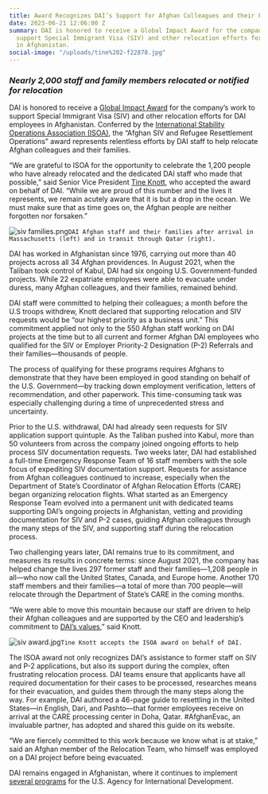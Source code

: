 ```yaml
---
title: Award Recognizes DAI’s Support for Afghan Colleagues and their Families
date: 2023-06-21 12:06:00 Z
summary: DAI is honored to receive a Global Impact Award for the company’s work to
  support Special Immigrant Visa (SIV) and other relocation efforts for DAI employees
  in Afghanistan.
social-image: "/uploads/tine%202-f22878.jpg"
---
```


### *Nearly 2,000 staff and family members relocated or notified for relocation*

DAI is honored to receive a [Global Impact Award](https://stability-operations.org/page/awards) for the company’s work to support Special Immigrant Visa (SIV) and other relocation efforts for DAI employees in Afghanistan. Conferred by the [International Stability Operations Association (ISOA)](https://stability-operations.org/), the “Afghan SIV and Refugee Resettlement Operations” award represents relentless efforts by DAI staff to help relocate Afghan colleagues and their families.

“We are grateful to ISOA for the opportunity to celebrate the 1,200 people who have already relocated and the dedicated DAI staff who made that possible,” said Senior Vice President [Tine Knott](https://www.dai.com/who-we-are/our-team/tine-knott), who accepted the award on behalf of DAI. “While we are proud of this number and the lives it represents, we remain acutely aware that it is but a drop in the ocean. We must make sure that as time goes on, the Afghan people are neither forgotten nor forsaken.”

![siv families.png](/uploads/siv%20families.png)`DAI Afghan staff and their families after arrival in Massachusetts (left) and in transit through Qatar (right).`

DAI has worked in Afghanistan since 1976, carrying out more than 40 projects across all 34 Afghan providences. In August 2021, when the Taliban took control of Kabul, DAI had six ongoing U.S. Government-funded projects. While 22 expatriate employees were able to evacuate under duress, many Afghan colleagues, and their families, remained behind.

DAI staff were committed to helping their colleagues; a month before the U.S troops withdrew, Knott declared that supporting relocation and SIV requests would be “our highest priority as a business unit.” This commitment applied not only to the 550 Afghan staff working on DAI projects at the time but to all current and former Afghan DAI employees who qualified for the SIV or Employer Priority-2 Designation (P-2) Referrals and their families—thousands of people.

The process of qualifying for these programs requires Afghans to demonstrate that they have been employed in good standing on behalf of the U.S. Government—by tracking down employment verification, letters of recommendation, and other paperwork. This time-consuming task was especially challenging during a time of unprecedented stress and uncertainty.

Prior to the U.S. withdrawal, DAI had already seen requests for SIV application support quintuple. As the Taliban pushed into Kabul, more than 50 volunteers from across the company joined ongoing efforts to help process SIV documentation requests. Two weeks later, DAI had established a full-time Emergency Response Team of 16 staff members with the sole focus of expediting SIV documentation support. Requests for assistance from Afghan colleagues continued to increase, especially when the Department of State’s Coordinator of Afghan Relocation Efforts (CARE) began organizing relocation flights. What started as an Emergency Response Team evolved into a permanent unit with dedicated teams supporting DAI’s ongoing projects in Afghanistan, vetting and providing documentation for SIV and P-2 cases, guiding Afghan colleagues through the many steps of the SIV, and supporting staff during the relocation process.

Two challenging years later, DAI remains true to its commitment, and measures its results in concrete terms: since August 2021, the company has helped change the lives 297 former staff and their families—1,208 people in all—who now call the United States, Canada, and Europe home. Another 170 staff members and their families—a total of more than 700 people—will relocate through the Department of State’s CARE in the coming months.

“We were able to move this mountain because our staff are driven to help their Afghan colleagues and are supported by the CEO and leadership’s commitment to [DAI’s values](https://www.dai.com/who-we-are/mission-and-values),” said Knott.

![siv award.jpg](/uploads/siv%20award.jpg)`Tine Knott accepts the ISOA award on behalf of DAI.`

The ISOA award not only recognizes DAI’s assistance to former staff on SIV and P-2 applications, but also its support during the complex, often frustrating relocation process. DAI teams ensure that applicants have all required documentation for their cases to be processed, researches means for their evacuation, and guides them through the many steps along the way. For example, DAI authored a 46-page guide to resettling in the United States—in English, Dari, and Pashto—that former employees receive on arrival at the CARE processing center in Doha, Qatar. #AfghanEvac, an invaluable partner, has adopted and shared this guide on its website.

“We are fiercely committed to this work because we know what is at stake,” said an Afghan member of the Relocation Team, who himself was employed on a DAI project before being evacuated.

DAI remains engaged in Afghanistan, where it continues to implement [several programs](https://www.dai.com/search?keywords=Afghanistan) for the U.S. Agency for International Development.